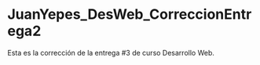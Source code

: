 # JuanYepes_DesWeb_CorreccionEntrega2
Esta es la corrección de la entrega #3 de curso Desarrollo Web.
